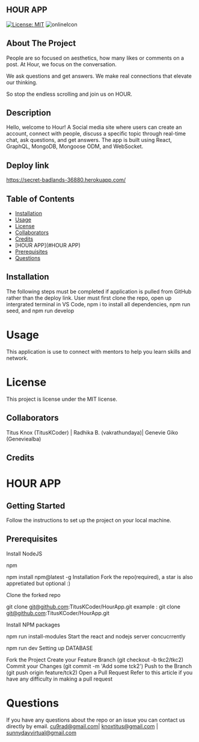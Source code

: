 ## HOUR APP
 
 [![License: MIT](https://img.shields.io/badge/License-MIT-green.svg)](https://opensource.org/licenses/MIT)
 ![onlineIcon](https://user-images.githubusercontent.com/94097708/168423987-c31bfc8d-d6a0-4e36-b318-d522379050d8.png)


## About The Project
People are so focused on aesthetics, how many likes or comments on a post. At Hour, we focus on the conversation. 

We ask questions and get answers. 
We make real connections that elevate our thinking.

 So stop the endless scrolling and join us on HOUR. 
 
 ## Description
Hello, welcome to Hour! A Social media site where users can create an account, connect with people, discuss a specific topic through real-time chat, ask questions, and get answers. The app is built using React, GraphQL, MongoDB, Mongoose ODM, and WebSocket.

## Deploy link
https://secret-badlands-36880.herokuapp.com/
## Table of Contents 
* [Installation](#installation)
* [Usage](#usage)
* [License](#license)
* [Collaborators](#collaborators)
* [Credits](#credits)
* [HOUR APP](#HOUR APP)
* [Prerequisites](#Prerequisites)
* [Questions](#questions)
## Installation
The following steps must be completed if application is pulled from GitHub rather than the deploy link. User must first clone the repo, open up intergrated terminal in VS Code, npm i to install all dependencies, npm run seed, and npm run develop
# Usage
This application is use to connect with mentors to help you learn skills and network.
# License
This project is license under the MIT license.
## Collaborators 
Titus Knox (TitusKCoder) | Radhika B. (vakrathundaya)| Genevie Giko (Geneviealba)

## Credits


# HOUR APP

## Getting Started
Follow the instructions to set up the project on your local machine.


## Prerequisites
Install NodeJS 

npm

npm install npm@latest -g
Installation
Fork the repo(required), a star is also appretiated but optional :)

Clone the forked repo

git clone git@github.com:TitusKCoder/HourApp.git
example : git clone git@github.com:TitusKCoder/HourApp.git

Install NPM packages

npm run install-modules
Start the react and nodejs server concucrrently

npm run dev
Setting up DATABASE


Fork the Project
Create your Feature Branch (git checkout -b tkc2/tkc2)
Commit your Changes (git commit -m 'Add some tck2')
Push to the Branch (git push origin feature/tck2)
Open a Pull Request
Refer to this article if you have any difficulty in making a pull request


# Questions
If you have any questions about the repo or an issue you can contact us directly by email.
 cu9rad@gmail.com|  knoxtitus@gmail.com | sunnydayvirtual@gmail.com
